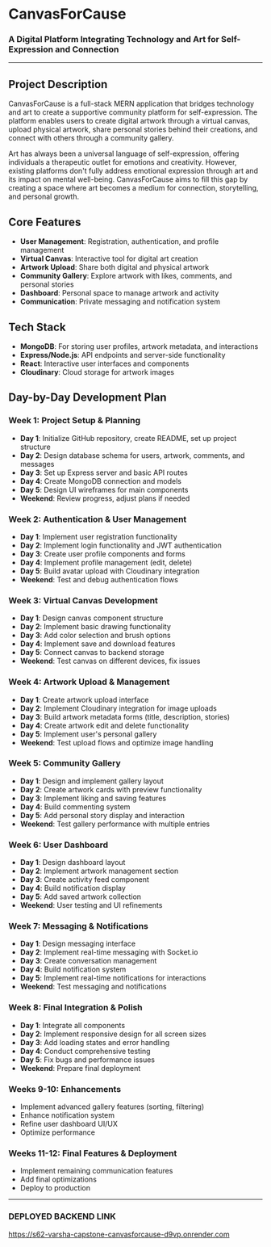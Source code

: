 # **CanvasForCause**
### **A Digital Platform Integrating Technology and Art for Self-Expression and Connection**
---


## Project Description

CanvasForCause is a full-stack MERN application that bridges technology and art to create a supportive community platform for self-expression. The platform enables users to create digital artwork through a virtual canvas, upload physical artwork, share personal stories behind their creations, and connect with others through a community gallery.

Art has always been a universal language of self-expression, offering individuals a therapeutic outlet for emotions and creativity. However, existing platforms don't fully address emotional expression through art and its impact on mental well-being. CanvasForCause aims to fill this gap by creating a space where art becomes a medium for connection, storytelling, and personal growth.

## Core Features

- **User Management**: Registration, authentication, and profile management
- **Virtual Canvas**: Interactive tool for digital art creation
- **Artwork Upload**: Share both digital and physical artwork
- **Community Gallery**: Explore artwork with likes, comments, and personal stories
- **Dashboard**: Personal space to manage artwork and activity
- **Communication**: Private messaging and notification system

## Tech Stack

- **MongoDB**: For storing user profiles, artwork metadata, and interactions
- **Express/Node.js**: API endpoints and server-side functionality
- **React**: Interactive user interfaces and components
- **Cloudinary**: Cloud storage for artwork images

## Day-by-Day Development Plan

### Week 1: Project Setup & Planning

- **Day 1**: Initialize GitHub repository, create README, set up project structure
- **Day 2**: Design database schema for users, artwork, comments, and messages
- **Day 3**: Set up Express server and basic API routes
- **Day 4**: Create MongoDB connection and models
- **Day 5**: Design UI wireframes for main components
- **Weekend**: Review progress, adjust plans if needed

### Week 2: Authentication & User Management

- **Day 1**: Implement user registration functionality
- **Day 2**: Implement login functionality and JWT authentication
- **Day 3**: Create user profile components and forms
- **Day 4**: Implement profile management (edit, delete)
- **Day 5**: Build avatar upload with Cloudinary integration
- **Weekend**: Test and debug authentication flows

### Week 3: Virtual Canvas Development

- **Day 1**: Design canvas component structure
- **Day 2**: Implement basic drawing functionality
- **Day 3**: Add color selection and brush options
- **Day 4**: Implement save and download features
- **Day 5**: Connect canvas to backend storage
- **Weekend**: Test canvas on different devices, fix issues

### Week 4: Artwork Upload & Management

- **Day 1**: Create artwork upload interface
- **Day 2**: Implement Cloudinary integration for image uploads
- **Day 3**: Build artwork metadata forms (title, description, stories)
- **Day 4**: Create artwork edit and delete functionality
- **Day 5**: Implement user's personal gallery
- **Weekend**: Test upload flows and optimize image handling

### Week 5: Community Gallery

- **Day 1**: Design and implement gallery layout
- **Day 2**: Create artwork cards with preview functionality
- **Day 3**: Implement liking and saving features
- **Day 4**: Build commenting system
- **Day 5**: Add personal story display and interaction
- **Weekend**: Test gallery performance with multiple entries

### Week 6: User Dashboard

- **Day 1**: Design dashboard layout
- **Day 2**: Implement artwork management section
- **Day 3**: Create activity feed component
- **Day 4**: Build notification display
- **Day 5**: Add saved artwork collection
- **Weekend**: User testing and UI refinements

### Week 7: Messaging & Notifications

- **Day 1**: Design messaging interface
- **Day 2**: Implement real-time messaging with Socket.io
- **Day 3**: Create conversation management
- **Day 4**: Build notification system
- **Day 5**: Implement real-time notifications for interactions
- **Weekend**: Test messaging and notifications

### Week 8: Final Integration & Polish

- **Day 1**: Integrate all components
- **Day 2**: Implement responsive design for all screen sizes
- **Day 3**: Add loading states and error handling
- **Day 4**: Conduct comprehensive testing
- **Day 5**: Fix bugs and performance issues
- **Weekend**: Prepare final deployment

### Weeks 9-10: Enhancements

- Implement advanced gallery features (sorting, filtering)
- Enhance notification system
- Refine user dashboard UI/UX
- Optimize performance

### Weeks 11-12: Final Features & Deployment

- Implement remaining communication features
- Add final optimizations
- Deploy to production
---


### **DEPLOYED BACKEND LINK** 
https://s62-varsha-capstone-canvasforcause-d9vp.onrender.com
